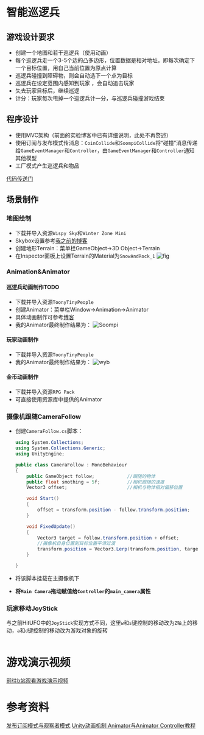 # 智能巡逻兵
## 游戏设计要求
- 创建一个地图和若干巡逻兵（使用动画）
- 每个巡逻兵走一个3-5个边的凸多边形，位置数据是相对地址。即每次确定下一个目标位置，用自己当前位置为原点计算
- 巡逻兵碰撞到障碍物，则会自动选下一个点为目标
- 巡逻兵在设定范围内感知到玩家 ，会自动追击玩家
- 失去玩家目标后，继续巡逻
- 计分：玩家每次甩掉一个巡逻兵计一分，与巡逻兵碰撞游戏结束

## 程序设计
- 使用MVC架构（前面的实验博客中已有详细说明，此处不再赘述）
- 使用订阅与发布模式传消息：`CoinCollide`和`SoompiCollide`将“碰撞”消息传递给`GameEventManager`和`Controller`，由`GameEventManager`和`Controller`通知其他模型
- 工厂模式产生巡逻兵和物品

[代码传送门](https://github.com/Jie-Re/Unity3dProgrammingAndDesign/tree/master/EscapeSoompi)
## 场景制作
### 地图绘制
- 下载并导入资源`Wispy Sky`和`Winter Zone Mini`
- Skybox设置参考[我之前的博客](https://blog.csdn.net/xxiangyusb/article/details/101618889)
- 创建地形Terrain：菜单栏GameObject->3D Object->Terrain
- 在Inspector面板上设置Terrain的Material为`SnowAndRock_1`
![fig](https://img-blog.csdnimg.cn/20191103095857144.PNG?x-oss-process=image/watermark,type_ZmFuZ3poZW5naGVpdGk,shadow_10,text_aHR0cHM6Ly9ibG9nLmNzZG4ubmV0L3h4aWFuZ3l1c2I=,size_16,color_FFFFFF,t_70)
### Animation&Animator
#### 巡逻兵动画制作TODO
- 下载并导入资源`ToonyTinyPeople`
- 创建Animator：菜单栏Window->Animation->Animator
- 具体动画制作可参考[博客](https://blog.csdn.net/ChinarCSDN/article/details/81437311)
- 我的Animator最终制作结果为：
![Soompi](https://img-blog.csdnimg.cn/20191103231625782.PNG?x-oss-process=image/watermark,type_ZmFuZ3poZW5naGVpdGk,shadow_10,text_aHR0cHM6Ly9ibG9nLmNzZG4ubmV0L3h4aWFuZ3l1c2I=,size_16,color_FFFFFF,t_70)
#### 玩家动画制作
- 下载并导入资源`ToonyTinyPeople`
- 我的Animator最终制作结果为：
![wyb](https://img-blog.csdnimg.cn/20191103231644563.PNG?x-oss-process=image/watermark,type_ZmFuZ3poZW5naGVpdGk,shadow_10,text_aHR0cHM6Ly9ibG9nLmNzZG4ubmV0L3h4aWFuZ3l1c2I=,size_16,color_FFFFFF,t_70)
#### 金币动画制作
- 下载并导入资源`RPG Pack`
- 可直接使用资源库中提供的Animator
### 摄像机跟随CameraFollow
- 创建`CameraFollow.cs`脚本：

	```csharp
	using System.Collections;
	using System.Collections.Generic;
	using UnityEngine;
	
	public class CameraFollow : MonoBehaviour
	{
	    public GameObject follow;            //跟随的物体
	    public float smothing = 5f;          //相机跟随的速度
	    Vector3 offset;                      //相机与物体相对偏移位置
	
	    void Start()
	    {
	        offset = transform.position - follow.transform.position;
	    }
	
	    void FixedUpdate()
	    {
	        Vector3 target = follow.transform.position + offset;
	        //摄像机自身位置到目标位置平滑过渡
	        transform.position = Vector3.Lerp(transform.position, target, smothing * Time.deltaTime);
	    }
	
	}
	```

- 将该脚本挂载在主摄像机下
- **将`Main Camera`拖动赋值给`Controller`的`main_camera`属性**
### 玩家移动JoyStick
与之前HitUFO中的`JoyStick`实现方式不同，这里`w`和`s`键控制的移动改为`Z轴`上的移动，`a`和`d`键控制的移动改为游戏对象的旋转

```csharp

```
# 游戏演示视频
[前往b站观看游戏演示视频](https://www.bilibili.com/video/av74460388/)
# 参考资料
[发布订阅模式与观察者模式](https://segmentfault.com/a/1190000018706349)
[Unity动画机制 Animator与Animator Controller教程](https://blog.csdn.net/ChinarCSDN/article/details/81437311)
